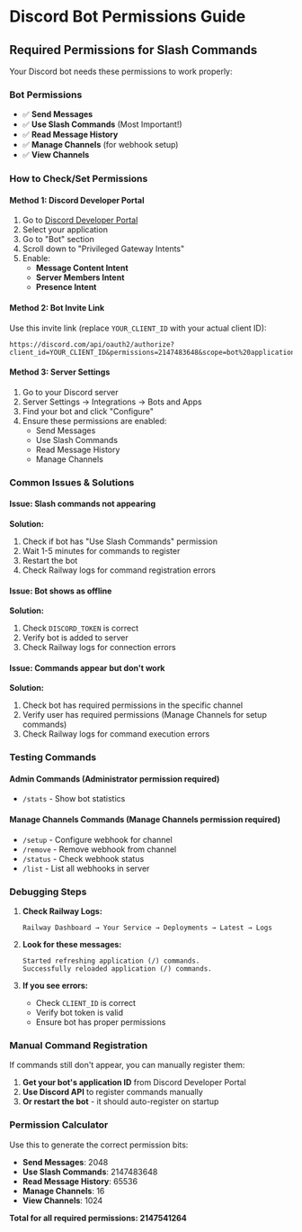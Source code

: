 # Discord Bot Permissions Guide

## Required Permissions for Slash Commands

Your Discord bot needs these permissions to work properly:

### **Bot Permissions**
- ✅ **Send Messages**
- ✅ **Use Slash Commands** (Most Important!)
- ✅ **Read Message History**
- ✅ **Manage Channels** (for webhook setup)
- ✅ **View Channels**

### **How to Check/Set Permissions**

#### **Method 1: Discord Developer Portal**
1. Go to [Discord Developer Portal](https://discord.com/developers/applications)
2. Select your application
3. Go to "Bot" section
4. Scroll down to "Privileged Gateway Intents"
5. Enable:
   - **Message Content Intent**
   - **Server Members Intent**
   - **Presence Intent**

#### **Method 2: Bot Invite Link**
Use this invite link (replace `YOUR_CLIENT_ID` with your actual client ID):

```
https://discord.com/api/oauth2/authorize?client_id=YOUR_CLIENT_ID&permissions=2147483648&scope=bot%20applications.commands
```

#### **Method 3: Server Settings**
1. Go to your Discord server
2. Server Settings → Integrations → Bots and Apps
3. Find your bot and click "Configure"
4. Ensure these permissions are enabled:
   - Send Messages
   - Use Slash Commands
   - Read Message History
   - Manage Channels

### **Common Issues & Solutions**

#### **Issue: Slash commands not appearing**
**Solution:**
1. Check if bot has "Use Slash Commands" permission
2. Wait 1-5 minutes for commands to register
3. Restart the bot
4. Check Railway logs for command registration errors

#### **Issue: Bot shows as offline**
**Solution:**
1. Check `DISCORD_TOKEN` is correct
2. Verify bot is added to server
3. Check Railway logs for connection errors

#### **Issue: Commands appear but don't work**
**Solution:**
1. Check bot has required permissions in the specific channel
2. Verify user has required permissions (Manage Channels for setup commands)
3. Check Railway logs for command execution errors

### **Testing Commands**

#### **Admin Commands (Administrator permission required)**
- `/stats` - Show bot statistics

#### **Manage Channels Commands (Manage Channels permission required)**
- `/setup` - Configure webhook for channel
- `/remove` - Remove webhook from channel
- `/status` - Check webhook status
- `/list` - List all webhooks in server

### **Debugging Steps**

1. **Check Railway Logs:**
   ```
   Railway Dashboard → Your Service → Deployments → Latest → Logs
   ```

2. **Look for these messages:**
   ```
   Started refreshing application (/) commands.
   Successfully reloaded application (/) commands.
   ```

3. **If you see errors:**
   - Check `CLIENT_ID` is correct
   - Verify bot token is valid
   - Ensure bot has proper permissions

### **Manual Command Registration**

If commands still don't appear, you can manually register them:

1. **Get your bot's application ID** from Discord Developer Portal
2. **Use Discord API** to register commands manually
3. **Or restart the bot** - it should auto-register on startup

### **Permission Calculator**

Use this to generate the correct permission bits:
- **Send Messages**: 2048
- **Use Slash Commands**: 2147483648
- **Read Message History**: 65536
- **Manage Channels**: 16
- **View Channels**: 1024

**Total for all required permissions: 2147541264** 